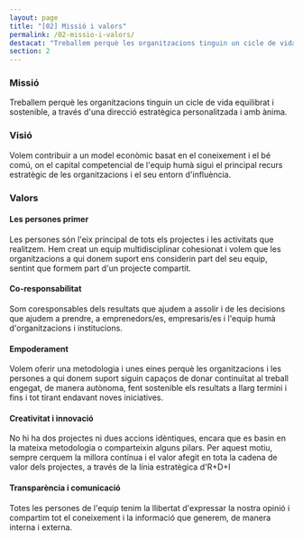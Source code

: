 ```yaml
---
layout: page
title: "[02] Missió i valors"
permalink: /02-missio-i-valors/
destacat: "Treballem perquè les organitzacions tinguin un cicle de vida equilibrat i sostenible, a través d'una direcció estratègica personalitzada i amb ànima"
section: 2
---
```


### Missió

Treballem perquè les organitzacions tinguin un cicle de vida equilibrat i sostenible, a través d'una direcció estratègica personalitzada i amb ànima.

### Visió

Volem contribuir a un model econòmic basat en el coneixement i el bé comú, on el capital competencial de l'equip humà sigui el principal recurs estratègic de les organitzacions i el seu entorn d'influència.

### Valors

#### Les persones primer

Les persones són l'eix principal de tots els projectes i les activitats que realitzem. Hem creat un equip multidisciplinar cohesionat i volem que les organitzacions a qui donem suport ens considerin part del seu equip, sentint que formem part d'un projecte compartit.

#### Co-responsabilitat

Som coresponsables dels resultats que ajudem a assolir i de les decisions que ajudem a prendre, a emprenedors/es, empresaris/es i l'equip humà d'organitzacions i institucions.

#### Empoderament

Volem oferir una metodologia i unes eines perquè les organitzacions i les persones a qui donem suport siguin capaços de donar continuïtat al treball engegat, de manera autònoma, fent sostenible els resultats a llarg termini i fins i tot tirant endavant noves iniciatives.

#### Creativitat i innovació

No hi ha dos projectes ni dues accions idèntiques, encara que es basin en la mateixa metodologia o comparteixin alguns pilars. Per aquest motiu, sempre cerquem la millora contínua i el valor afegit en tota la cadena de valor dels projectes, a través de la línia estratègica d'R+D+I

#### Transparència i comunicació

Totes les persones de l'equip tenim la llibertat d'expressar la nostra opinió i compartim tot el coneixement i la informació que generem, de manera interna i externa.